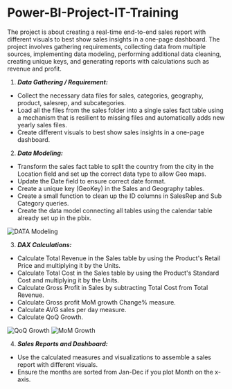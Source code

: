 # Power-BI-Project-IT-Training

The project is about creating a real-time end-to-end sales report with different visuals to best show sales insights in a one-page dashboard. The project involves gathering requirements, collecting data from multiple sources, implementing data modeling, performing additional data cleaning, creating unique keys, and generating reports with calculations such as revenue and profit.


1. ***Data Gathering / Requirement:***

- Collect the necessary data files for sales, categories, geography, product, salesrep, and subcategories.
- Load all the files from the sales folder into a single sales fact table using a mechanism that is resilient to missing files and automatically adds new yearly sales files.
- Create different visuals to best show sales insights in a one-page dashboard.



2. ***Data Modeling:***

- Transform the sales fact table to split the country from the city in the Location field and set up the correct data type to allow Geo maps.
- Update the Date field to ensure correct date format.
- Create a unique key (GeoKey) in the Sales and Geography tables.
- Create a small function to clean up the ID columns in SalesRep and Sub Category queries.
- Create the data model connecting all tables using the calendar table already set up in the pbix.

![DATA Modeling](https://user-images.githubusercontent.com/128131674/227862913-c3005bf6-a65e-4957-9ca6-5a5f4828a673.PNG)


3. ***DAX Calculations:***

- Calculate Total Revenue in the Sales table by using the Product's Retail Price and multiplying it by the Units.
- Calculate Total Cost in the Sales table by using the Product's Standard Cost and multiplying it by the Units.
- Calculate Gross Profit in Sales by subtracting Total Cost from Total Revenue.
- Calculate Gross profit MoM growth Change% measure.
- Calculate AVG sales per day measure.
- Calculate QoQ Growth.

![QoQ Growth](https://user-images.githubusercontent.com/128131674/227863920-7adad478-4283-4e1c-813d-91de05163394.PNG)
![MoM Growth](https://user-images.githubusercontent.com/128131674/227863944-ab8844ba-f406-4f04-b3df-6d1604d3d198.PNG)



4. ***Sales Reports and Dashboard:***

- Use the calculated measures and visualizations to assemble a sales report with different visuals.
- Ensure the months are sorted from Jan-Dec if you plot Month on the x-axis.

